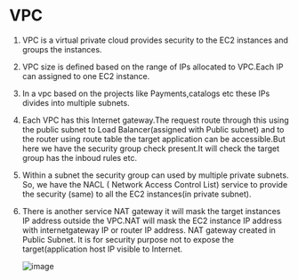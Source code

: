 # VPC
1. VPC is a virtual private cloud provides security to the EC2 instances and groups the instances.
2. VPC size is defined based on the range of IPs allocated to VPC.Each IP can assigned to one EC2 instance.
3. In a vpc based on the projects like Payments,catalogs etc these IPs divides into multiple subnets.
4. Each VPC has this Internet gateway.The request route through this using the public subnet to Load Balancer(assigned with Public subnet) and to the router using route table the target application can be accessible.But here we have the security group check present.It will check the target group has the inboud rules etc.
5. Within a subnet the security group can used by multiple private subnets. So, we have the NACL ( Network Access Control List) service to provide the security (same) to all the EC2 instances(in private subnet).
6. There is another service NAT gateway it will mask the target instances IP address outside the VPC.NAT will mask the EC2 instance IP address with internetgateway IP or router IP address. NAT gateway created in Public Subnet. It is for security purpose not to expose the target(application host IP visible to Internet.

   ![image](https://github.com/mallikharjuna160003/30-Days-of-AWS/assets/74324685/40f6dde5-5283-4555-8056-f2414eef7014)

